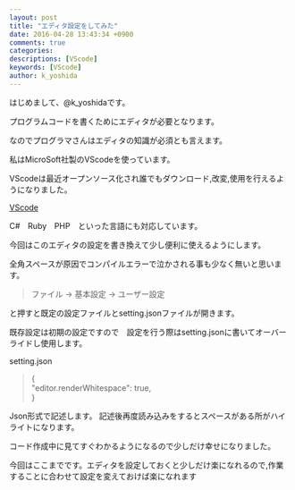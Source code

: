 ```yaml
---
layout: post
title: "エディタ設定をしてみた"
date: 2016-04-28 13:43:34 +0900
comments: true
categories:  
descriptions: [VScode] 
keywords: [VScode]
author: k_yoshida
---
```


はじめまして、@k_yoshidaです。

プログラムコードを書くためにエディタが必要となります。

なのでプログラマさんはエディタの知識が必須とも言えます。
<!--  more -->
私はMicroSoft社製のVScodeを使っています。

VScodeは最近オープンソース化され誰でもダウンロード,改変,使用を行えるようになりました。

[VScode](https://code.visualstudio.com/)

C#　Ruby　PHP　といった言語にも対応しています。

今回はこのエディタの設定を書き換えて少し便利に使えるようにします。

全角スペースが原因でコンパイルエラーで泣かされる事も少なく無いと思います。

> ファイル -> 基本設定 -> ユーザー設定 

と押すと既定の設定ファイルとsetting.jsonファイルが開きます。

既存設定は初期の設定ですので　設定を行う際はsetting.jsonに書いてオーバーライドし使用します。

setting.json  

>{  
>	"editor.renderWhitespace": true,  
>}  

  

Json形式で記述します。
記述後再度読み込みをするとスペースがある所がハイライトになります。

コード作成中に見てすぐわかるようになるので少しだけ幸せになりました。

今回はここまでです。エディタを設定しておくと少しだけ楽になれるので,作業することに合わせて設定を変えておけば楽になれます
